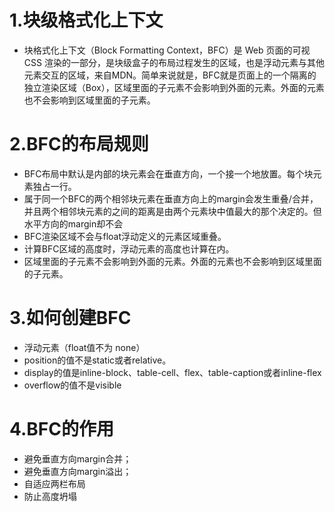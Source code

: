 # 1.块级格式化上下文
* 块格式化上下文（Block Formatting Context，BFC）是 Web 页面的可视 CSS 渲染的一部分，是块级盒子的布局过程发生的区域，也是浮动元素与其他元素交互的区域，来自MDN。简单来说就是，BFC就是页面上的一个隔离的独立渲染区域（Box），区域里面的子元素不会影响到外面的元素。外面的元素也不会影响到区域里面的子元素。
# 2.BFC的布局规则
* BFC布局中默认是内部的块元素会在垂直方向，一个接一个地放置。每个块元素独占一行。
* 属于同一个BFC的两个相邻块元素在垂直方向上的margin会发生重叠/合并，并且两个相邻块元素的之间的距离是由两个元素块中值最大的那个决定的。但水平方向的margin却不会
* BFC渲染区域不会与float浮动定义的元素区域重叠。
* 计算BFC区域的高度时，浮动元素的高度也计算在内。
* 区域里面的子元素不会影响到外面的元素。外面的元素也不会影响到区域里面的子元素。
# 3.如何创建BFC
* 浮动元素（float值不为 none）
* position的值不是static或者relative。
* display的值是inline-block、table-cell、flex、table-caption或者inline-flex
* overflow的值不是visible
# 4.BFC的作用
* 避免垂直方向margin合并；
* 避免垂直方向margin溢出；
* 自适应两栏布局
* 防止高度坍塌